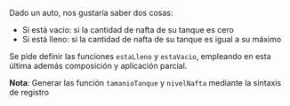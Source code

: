 Dado un auto, nos gustaría saber dos cosas:

* Si está vacío: si la cantidad de nafta de su tanque es cero
* Si está lleno: si la cantidad de nafta de su tanque es igual a su máximo

Se pide definir las funciones `estaLleno` y `estaVacio`, empleando en esta última además composición y aplicación parcial.

**Nota**: Generar las función `tamanioTanque` y `nivelNafta` mediante la sintaxis de registro
